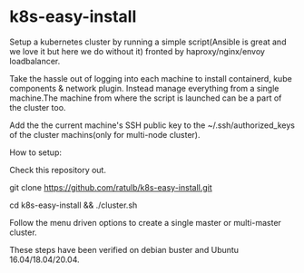 # k8s-easy-install
Setup a kubernetes cluster by running a simple script(Ansible is great and we love it but here we do without it) fronted by haproxy/nginx/envoy loadbalancer.

Take the hassle out of logging into each machine to install containerd, kube components & network plugin. Instead manage everything from a single machine.The machine from where the script is launched can be a part of the cluster too. 

Add the the current machine's SSH public key to the ~/.ssh/authorized_keys of the cluster machins(only for multi-node cluster).

How to setup:

Check this repository out. 

git clone https://github.com/ratulb/k8s-easy-install.git


cd k8s-easy-install && ./cluster.sh

Follow the menu driven options to create a single master or multi-master cluster.

These steps have been verified on debian buster and Ubuntu 16.04/18.04/20.04.




